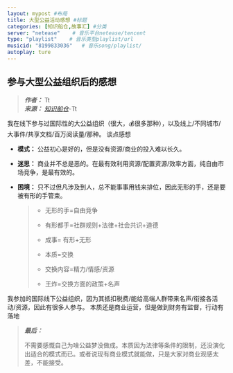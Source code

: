 ```yaml
---
layout: mypost #布局
title: 大型公益活动感想 #标题
categories: [知识船仓,故事汇] #分类
server: "netease"    # 音乐平台netease/tencent
type: "playlist"    # 音乐类型playlist/url
musicid: "8199833036"   # 音乐song/playlist/
autoplay: ture
---
```


## 参与大型公益组织后的感想

> ***作者：*** Tt   
> ***来源：*** *[知识船仓](https://ifree8.com)*-Tt  


我在线下参与过国际性的大公益组织（很大，💰很多那种），以及线上/不同城市/大事件/共享文档/百万阅读量/那种。 谈点感想

- **模式：**
公益初心是好的，但是没有资源/商业的投入难以长久。

- **迷思：**
商业并不总是恶的。在最有效利用资源/配置资源/效率方面，纯自由市场竞争，是最有效的。

- **困境：**
只不过但凡涉及到人，总不能事事用钱来排位，因此无形的手，还是要被有形的手管束。

    >- 无形的手=自由竞争
    >
    >- 有形都手=社群规则+法律+社会共识+道德
    >
    >- 成事= 有形+无形
    >
    >- 本质=交换
    >
    >- 交换内容=精力/情感/资源
    >
    >- 王炸=交换方面的政策+名声


我参加的国际线下公益组织，因为其抵扣税费/能给高端人群带来名声/衔接各活动/资源，因此有很多人参与。 本质还是商业运营，但是做到财务有监督，行动有落地

> ***最后：***
>
> 不需要感慨自己为啥公益梦没做成。本质因为法律等条件的限制，还没演化出适合的模式而已。或者说现有商业模式就能做，只是大家对商业观感太差，不能接受。